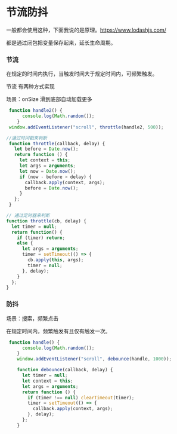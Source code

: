 # 节流防抖

一般都会使用这种，下面我说的是原理。https://www.lodashjs.com/

都是通过闭包把变量保存起来，延长生命周期。

### 节流

在规定的时间内执行，当触发时间大于规定时间内，可频繁触发。

节流 有两种方式实现 

场景：onSize 滑到底部自动加载更多

```js
 function handle2() {
      console.log(Math.random());
    }
 window.addEventListener("scroll", throttle(handle2, 500));

//通过时间戳来判断
 function throttle(callback, delay) {
   let before = Date.now();
   return function () {
     let context = this;
     let args = arguments;
     let now = Date.now();
     if (now - before > delay) {
       callback.apply(context, args);
       before = Date.now();
     }
   };
 }

// 通过定时器来判断
function throttle(cb, delay) {
  let timer = null;
  return function() {
    if (timer) return;
    else {
      let args = arguments;
      timer = setTimeout(() => {
        cb.apply(this, args);
        timer = null;
      }, delay);
    }
  };
}
```



### 防抖

场景：搜索，频繁点击

在规定时间内，频繁触发有且仅有触发一次。

```js
 function handle() {
      console.log(Math.random());
    }
    window.addEventListener("scroll", debounce(handle, 1000));

    function debounce(callback, delay) {
      let timer = null;
      let context = this;
      let args = arguments;
      return function () {
        if (timer !== null) clearTimeout(timer);
        timer = setTimeout(() => {
          callback.apply(context, args);
        }, delay);
      };
    }
```

